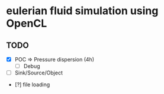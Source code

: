 # eulerian fluid simulation using OpenCL

## TODO
- [x] POC => Pressure dispersion (4h)
   - [ ] Debug
- [ ] Sink/Source/Object
- [?] file loading

